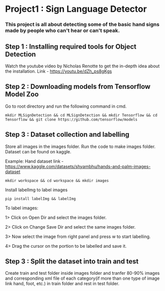 # Project1 : Sign Language Detector
### This project is all about detecting some of the basic hand signs made by people who can't hear or can't speak.
## Step 1 : Installing required tools for Object Detection
Watch the youtube video by Nicholas Renotte to get the in-depth idea about the installation. Link - https://youtu.be/dZh_ps8gKgs
## Step 2 : Downloading models from Tensorflow Model Zoo
Go to root directory and run the following command in cmd.

    mkdir MLSignDetection && cd MLSignDetection && mkdir Tensorflow && cd Tensorflow && git clone https://github.com/tensorflow/models
## Step 3 : Dataset collection and labelling

Store all images in the images folder. Run the code to make images folder.
Dataset can be found on kaggle.

Example: Hand dataset link - https://www.kaggle.com/datasets/shyambhu/hands-and-palm-images-dataset

    mkdir workspace && cd workspace && mkdir images
Install labelImg to label images

    pip install labelImg && labelImg
To label images:

 1> Click on Open Dir and select the images folder.
 
 2> Click on Change Save Dir and select the same images folder.
 
 3> Now select the image from right panel and press w to start labelling.
 
 4> Drag the cursor on the portion to be labelled and save it.
 
## Step 3 : Split the dataset into train and test
Create train and test folder inside images folder and tranfer 80-90% images and corresponding xml file of each category(if more than one type of image link hand, foot, etc.) in train folder and rest in test folder.
 
       
